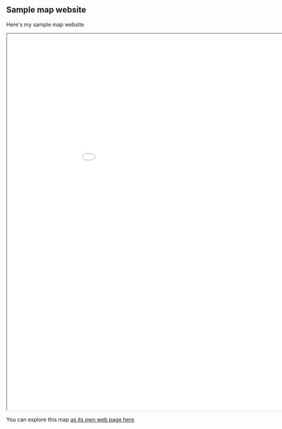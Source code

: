 ## Sample map website

Here's my sample map website
<iframe src="ce_map.html" height="1000" width="1000"></iframe>

You can explore this map [as its own web page here](ce_map.html)
